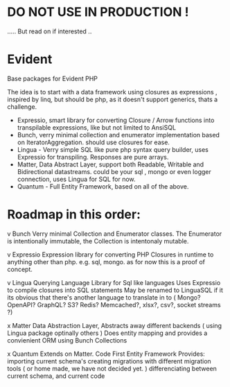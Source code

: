 # DO NOT USE IN PRODUCTION !

..... 
But read on if interested ..

# Evident

Base packages for Evident PHP

The idea is to start with a data framework using closures as expressions , inspired by linq, but should be php, as it doesn't support generics, thats a challenge.

- Expressio, smart library for converting Closure / Arrow functions into transpilable expressions, like but not limited to AnsiSQL
- Bunch, verry minimal collection and enumerator implementation based on IteratorAggregation. should use closures for ease.
- Lingua - Verry simple SQL like pure php syntax query builder, uses Expressio for transpiling. Responses are pure arrays.
- Matter, Data Abstract Layer, support both Readable, Writable and Bidirectional datastreams. could be your sql , mongo or even logger connection, uses Lingua for SQL for now.
- Quantum - Full Entity Framework, based on all of the above.


# Roadmap in this order:

v Bunch 
    Verry minimal Collection and Enumerator classes. 
    The Enumerator is intentionally immutable, 
    the Collection is intentonaly mutable.

v Expressio
    Expression library for converting PHP Closures in runtime to anything other than php.
    e.g. sql, mongo. as for now this is a proof of concept.

v Lingua
    Querying Language Library for Sql like languages 
    Uses Expressio to compile closures into SQL statements
    May be renamed to LinguaSQL if it its obvious that there's another language to translate in to ( Mongo? OpenAPI? GraphQL? S3? Redis? Memcached?, xlsx?, csv?, socket streams ?)

x Matter
    Data Abstraction Layer,
    Abstracts away different backends ( using Lingua package optinally others )
    Does entity mapping and provides a convienient ORM using Bunch Collections

x Quantum 
    Extends on Matter. Code First Entity Framework
    Provides:
        importing current schema's
        creating migrations with different migration tools ( or home made, we have not decided yet. )
        differenciating between current schema, and current code


